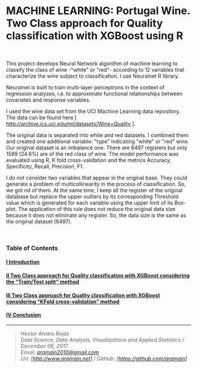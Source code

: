 # MACHINE LEARNING: Portugal Wine. Two Class approach for Quality classification with XGBoost using R


<br>

This project develops Neural Network algorithm of machine learning to classify the class of wine -"white" or "red"- according to 12 variables that characterize the wine subject to classification. I use Neuralnet R library.

Neuralnet is built to train multi-layer perceptrons in the context of regression analyses, i.e. to approximate functional relationships between covariates and response variables.

I used the wine data set from the UCI Machine Learning data repository. The data can be found here [ http://archive.ics.uci.edu/ml/datasets/Wine+Quality ]. 

The original data is separated into white and red datasets. I combined them and created one additional variable: "type" indicating "white" or "red" wine. Our original dataset is an imbalance one. There are 6497 registers but only 1599 (24.6%) are of the red class of wine. The model performance was evaluated using R, K fold cross-validation and the metrics Accuracy, Specificity, Recall, Precision, F1.

I do not consider two variables that appear in the original base. They could generate a problem of multicollinearity in the process of classification. So, we got rid of them. At the same time, I keep all the register of the original database but replace the upper outliers by its corresponding Threshold value which is generated for each variable using the upper limit of its Box-plot. The application of this rule does not reduce the original data size because it does not eliminate any register. So, the data size is the same as the original dataset (6497).

<br>

### Table of Contents 

#### [ I Introduction ]( http://www.arqmain.net/GITHUBE/RProject/MLearning/XGBoost/PWine_Classification/XGBoost_Introduction_Logistic.html)

#### [ II Two Class approach for Quality classification with XGBoost considering the “Train/Test split” method ]( http://www.arqmain.net/GITHUBE/RProject/MLearning/XGBoost/PWine_Classification/XGBoost_TrainTest_Logistic.html)

#### [ III Two Class approach for Quality classification with XGBoost considering “KFold cross-validation” method ]( http://www.arqmain.net/GITHUBE/RProject/MLearning/XGBoost/PWine_Classification/XGBoost_KFold_Logistic.html)

#### [ IV Conclusion ]( http://www.arqmain.net/GITHUBE/RProject/MLearning/XGBoost/PWine_Classification/XGBoost_Conclusion_Logistic.html)



<hr>

><i>Hector Alvaro Rojas<br>
>Data Science, Data Analysis, Visualizations and Applied Statistics / December 06, 2017<br>
>Email: <arqmain2010@gmail.com> <br>
>Url: [http://www.arqmain.net]   /   GitHub: [https://github.com/arqmain]</i>
